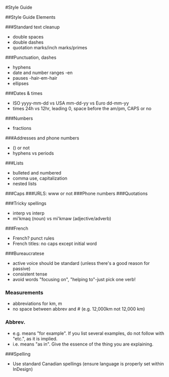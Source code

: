 #Style Guide

##Style Guide Elements

###Standard text cleanup
- double spaces
- double dashes
- quotation marks/inch marks/primes 

###Punctuation, dashes
- hyphens
- date and number ranges 
  -en
- pauses
  -hair-em-hair
- ellipses

###Dates & times
- ISO yyyy-mm-dd vs USA mm-dd-yy vs Euro dd-mm-yy
- times 24h vs 12hr, leading 0, space before the am/pm, CAPS or no

###Numbers
- fractions

###Addresses and phone numbers
- () or not
- hyphens vs periods

###Lists 
- bulleted and numbered
- comma use, capitalization
- nested lists

###Caps
###URLS: www or not
###Phone numbers
###Quotations

###Tricky spellings
- interp vs interp
- mi'kmaq (noun) vs mi'kmaw (adjective/adverb)

###French
- French? punct rules
- French titles: no caps except initial word

###Bureaucratese
- active voice should be standard (unless there's a good reason for passive)
- consistent tense
- avoid words "focusing on", "helping to"-just pick one verb!

### Measurements
- abbreviations for km, m
- no space between abbrev and # (e.g. 12,000km not 12,000 km)

### Abbrev.
- e.g. means "for example". If you list several examples, do not follow with "etc.", as it is implied.
- i.e. means "as in". Give the essence of the thing you are explaining. 

###Spelling 
- Use standard Canadian spellings (ensure language is properly set within InDesign)
